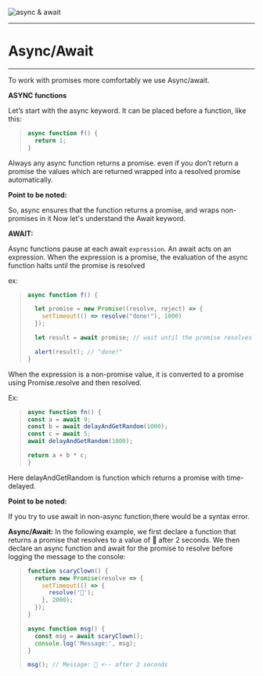 
![async & await](https://nodehq.io/content/images/size/w2000/2019/07/cover-3.png)
____
# Async/Await
____

To work with promises more comfortably we use Async/await.

**ASYNC functions**

Let’s start with the async keyword. It can be placed before a function, like this:

> ```js
> async function f() {
>   return 1;
> }
> 
> ```

Always any async function returns a promise. even if you don’t return a promise the values which are returned wrapped into a resolved promise automatically.

**Point to be noted:**

So, async ensures that the function returns a promise, and wraps non-promises in it
Now let's understand the Await keyword.

**AWAIT:**

Async functions pause at each await `expression`.
An await acts on an expression. When the expression is a promise, the evaluation of the async function halts until the promise is resolved

ex:
> ```js
> async function f() {
> 
>   let promise = new Promise((resolve, reject) => {
>     setTimeout(() => resolve("done!"), 1000)
>   });
> 
>   let result = await promise; // wait until the promise resolves (*)
> 
>   alert(result); // "done!"
>}
>
>```

When the expression is a non-promise value, it is converted to a promise using Promise.resolve and then resolved.

Ex:
> ```js
> async function fn() {
> const a = await 9;
> const b = await delayAndGetRandom(1000);
> const c = await 5;
> await delayAndGetRandom(1000);
> 
> return a + b * c;
> }
> 
> ```

Here delayAndGetRandom is function which returns a promise with time-delayed.

**Point to be noted:**

If you try to use await in non-async function,there would be a syntax error.

**Async/Await:**
In the following example, we first declare a function that returns a promise that resolves to a value of 🤡 after 2 seconds. We then declare an async function and await for the promise to resolve before logging the message to the console:
> ```js
> function scaryClown() {
>   return new Promise(resolve => {
>     setTimeout(() => {
>       resolve('🤡');
>     }, 2000);
>   });
> }
> 
> async function msg() {
>   const msg = await scaryClown();
>   console.log('Message:', msg);
> }
> 
> msg(); // Message: 🤡 <-- after 2 seconds
>```